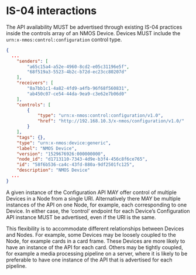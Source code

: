# IS-04 interactions

The API availability MUST be advertised through existing IS-04 practices inside the controls array of an NMOS Device. Devices MUST include the `urn:x-nmos:control:configuration` control type.

```json
{ 
  ...
    "senders": [
        "a65c15a4-a52e-4960-8cd2-e05c31196e5f",
        "68f519a3-5523-4b2c-b72d-ec23cc80207d"
    ],
    "receivers": [
        "8a7bb1c1-4a82-4fd9-a4fb-96f68f560831",
        "ab450c07-ce54-44da-9ea9-c3e62e7b06d0"
    ],
    "controls": [
        {
            "type": "urn:x-nmos:control:configuration/v1.0",
            "href": "http://192.168.10.3/x-nmos/configuration/v1.0/"
        }
    ],
    "tags": {},
    "type": "urn:x-nmos:device:generic",
    "label": "NMOS Device",
    "version": "1529676926:000000000",
    "node_id": "d1713110-7343-4d9e-b3f4-456c8f6ce765",
    "id": "58f6b536-ca4c-43fd-880a-9df2501fc125",
    "description": "NMOS Device"
  ...
}
```

A given instance of the Configuration API MAY offer control of multiple Devices in a Node from a single URI. Alternatively there MAY be multiple instances of the API on one Node, for example, each corresponding to one Device.
In either case, the ‘control’ endpoint for each Device’s Configuration API instance MUST be advertised, even if the URI is the same.

This flexibility is to accommodate different relationships between Devices and Nodes. For example, some Devices may be loosely coupled to the Node, for example cards in a card frame.
These Devices are more likely to have an instance of the API for each card.
Others may be tightly coupled, for example a media processing pipeline on a server, where it is likely to be preferable to have one instance of the API that is advertised for each pipeline.
